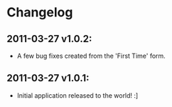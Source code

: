 Changelog
=========

2011-03-27 v1.0.2:
------------------
- A few bug fixes created from the 'First Time' form.

2011-03-27 v1.0.1:
------------------
- Initial application released to the world! :]